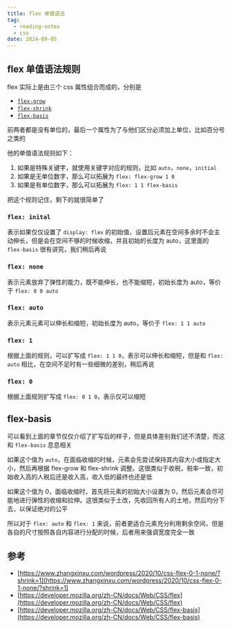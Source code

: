 ```yaml
---
title: flex 单值语法
tag:
  - reading-notes
  - css
date: 2024-09-05
---
```


## flex 单值语法规则

flex 实际上是由三个 css 属性组合而成的，分别是

- [`flex-grow`](https://developer.mozilla.org/zh-CN/docs/Web/CSS/flex-grow)
- [`flex-shrink`](https://developer.mozilla.org/zh-CN/docs/Web/CSS/flex-shrink)
- [`flex-basis`](https://developer.mozilla.org/zh-CN/docs/Web/CSS/flex-basis)

前两者都是没有单位的，最后一个属性为了与他们区分必须加上单位，比如百分号之类的

他的单值语法规则如下：

1. 如果是特殊关键字，就使用关键字对应的规则，比如 `auto`，`none`，`initial`
2. 如果是无单位数字，那么可以拓展为 `flex: flex-grow 1 0`
3. 如果是有单位数字，那么可以拓展为 `flex: 1 1 flex-basis`

把这个规则记住，剩下的就很简单了

### `flex: inital`

表示如果仅仅设置了 `display: flex` 的初始值，设置后元素在空间多余时不会主动伸长，但是会在空间不够的时候收缩，并且初始的长度为 auto，这里面的 `flex-basis` 很有讲究，我们稍后再说

### `flex: none`

表示元素放弃了弹性的能力，既不能伸长，也不能缩短，初始长度为 auto，等价于 `flex: 0 0 auto`

### `flex: auto`

表示元素元素可以伸长和缩短，初始长度为 auto，等价于 `flex: 1 1 auto`

### `flex: 1`

根据上面的规则，可以扩写成 `flex: 1 1 0`，表示可以伸长和缩短，但是和 `flex: auto` 相比，在空间不足时有一些细微的差别，稍后再说

### `flex: 0`

根据上面规则扩写成 `flex: 0 1 0`，表示仅可以缩短

## flex-basis

可以看到上面的章节仅仅介绍了扩写后的样子，但是具体差别我们还不清楚，而这和 `flex-basis` 息息相关

如果这个值为 `auto`，在面临收缩的时候，元素会先尝试保持其内容大小或指定大小，然后再根据 flex-grow 和 flex-shrink 调整。这很类似于收税，税率一致，初始收入高的人税后还是收入高，收入低的最终也还是低

如果这个值为 0，面临收缩时，首先将元素的初始大小设置为 0，然后元素会尽可能地进行弹性的收缩和拉伸。这很类似于土改，先收回所有人的土地，然后均分下去，以保证绝对的公平

所以对于 `flex: auto` 和 `flex: 1` 来说，前者更适合元素充分利用剩余空间，但是各自的尺寸按照各自内容进行分配的时候，后者用来强调宽度完全一致

## 参考

- [https://www.zhangxinxu.com/wordpress/2020/10/css-flex-0-1-none/?shrink=1](https://www.zhangxinxu.com/wordpress/2020/10/css-flex-0-1-none/?shrink=1)
- [https://developer.mozilla.org/zh-CN/docs/Web/CSS/flex](https://developer.mozilla.org/zh-CN/docs/Web/CSS/flex)
- [https://developer.mozilla.org/zh-CN/docs/Web/CSS/flex-basis](https://developer.mozilla.org/zh-CN/docs/Web/CSS/flex-basis)
